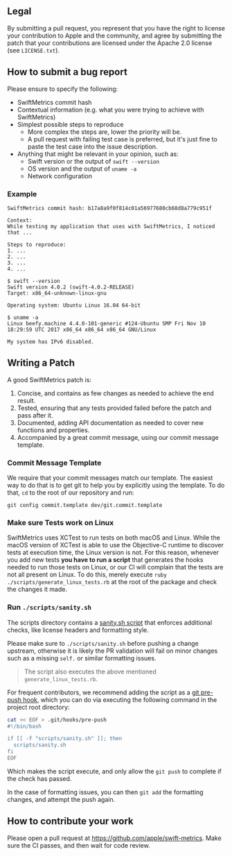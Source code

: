 ## Legal

By submitting a pull request, you represent that you have the right to license
your contribution to Apple and the community, and agree by submitting the patch
that your contributions are licensed under the Apache 2.0 license (see
`LICENSE.txt`).

## How to submit a bug report

Please ensure to specify the following:

* SwiftMetrics commit hash
* Contextual information (e.g. what you were trying to achieve with SwiftMetrics)
* Simplest possible steps to reproduce
  * More complex the steps are, lower the priority will be.
  * A pull request with failing test case is preferred, but it's just fine to paste the test case into the issue description.
* Anything that might be relevant in your opinion, such as:
  * Swift version or the output of `swift --version`
  * OS version and the output of `uname -a`
  * Network configuration

### Example

```
SwiftMetrics commit hash: b17a8a9f0f814c01a56977680cb68d8a779c951f

Context:
While testing my application that uses with SwiftMetrics, I noticed that ...

Steps to reproduce:
1. ...
2. ...
3. ...
4. ...

$ swift --version
Swift version 4.0.2 (swift-4.0.2-RELEASE)
Target: x86_64-unknown-linux-gnu

Operating system: Ubuntu Linux 16.04 64-bit

$ uname -a
Linux beefy.machine 4.4.0-101-generic #124-Ubuntu SMP Fri Nov 10 18:29:59 UTC 2017 x86_64 x86_64 x86_64 GNU/Linux

My system has IPv6 disabled.
```

## Writing a Patch

A good SwiftMetrics patch is:

1. Concise, and contains as few changes as needed to achieve the end result.
2. Tested, ensuring that any tests provided failed before the patch and pass after it.
3. Documented, adding API documentation as needed to cover new functions and properties.
4. Accompanied by a great commit message, using our commit message template.

### Commit Message Template

We require that your commit messages match our template. The easiest way to do that is to get git to help you by explicitly using the template. To do that, `cd` to the root of our repository and run:

    git config commit.template dev/git.commit.template

### Make sure Tests work on Linux

SwiftMetrics uses XCTest to run tests on both macOS and Linux. While the macOS version of XCTest is able to use the Objective-C runtime to discover tests at execution time, the Linux version is not.
For this reason, whenever you add new tests **you have to run a script** that generates the hooks needed to run those tests on Linux, or our CI will complain that the tests are not all present on Linux. To do this, merely execute `ruby ./scripts/generate_linux_tests.rb` at the root of the package and check the changes it made.

### Run `./scripts/sanity.sh`

The scripts directory contains a [sanity.sh script](https://github.com/apple/swift-metrics/blob/main/scripts/sanity.sh) 
that enforces additional checks, like license headers and formatting style.

Please make sure to `./scripts/sanity.sh` before pushing a change upstream, otherwise it is likely the PR validation will fail
on minor changes such as a missing `self.` or similar formatting issues.

> The script also executes the above mentioned `generate_linux_tests.rb`.

For frequent contributors, we recommend adding the script as a [git pre-push hook](https://git-scm.com/book/en/v2/Customizing-Git-Git-Hooks), which you can do via executing the following command in the project root directory: 

```bash
cat << EOF > .git/hooks/pre-push
#!/bin/bash

if [[ -f "scripts/sanity.sh" ]]; then
  scripts/sanity.sh
fi
EOF
```

Which makes the script execute, and only allow the `git push` to complete if the check has passed.

In the case of formatting issues, you can then `git add` the formatting changes, and attempt the push again. 

## How to contribute your work

Please open a pull request at https://github.com/apple/swift-metrics. Make sure the CI passes, and then wait for code review.
